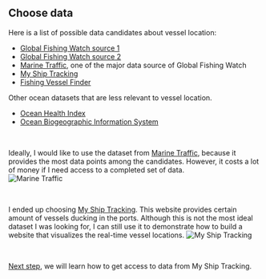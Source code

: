 ## Choose data

Here is a list of possible data candidates about vessel location:

* [Global Fishing Watch source 1](http://globalfishingwatch.io/)
* [Global Fishing Watch source 2](https://github.com/GlobalFishingWatch/treniformis/tree/0.1/treniformis/_assets/GFW/FISHING_MMSI/KNOWN_AND_LIKELY)
* [Marine Traffic](https://www.marinetraffic.com/), one of the major data source of Global Fishing Watch  
* [My Ship Tracking](http://www.myshiptracking.com/)
* [Fishing Vessel Finder](http://www.fao.org/figis/vrmf/finder/search/#.WRDlEonyu9Z)

Other ocean datasets that are less relevant to vessel location.
* [Ocean Health Index](http://www.oceanhealthindex.org/)
* [Ocean Biogeographic Information System](http://www.iobis.org)

<br />

Ideally, I would like to use the dataset from [Marine Traffic](https://www.marinetraffic.com/), because it provides the most data points among the candidates. However, it costs a lot of money if I need access to a completed set of data.  
![Marine Traffic](http://i.imgur.com/io9AhNT.jpg)

<br />

I ended up choosing [My Ship Tracking](http://www.myshiptracking.com/). This website provides certain amount of vessels ducking in the ports. Although this is not the most ideal dataset I was looking for, I can still use it to demonstrate how to build a website that visualizes the real-time vessel locations.
![My Ship Tracking](http://i.imgur.com/kOr0TJp.png)

<br />

[Next step](Access_data.md), we will learn how to get access to data from My Ship Tracking.
